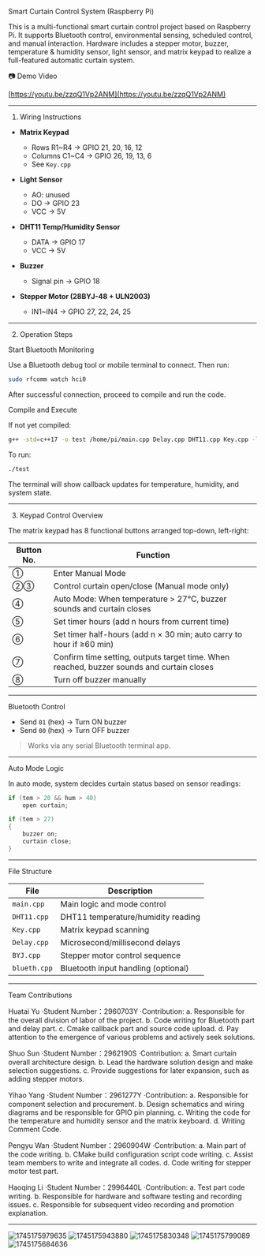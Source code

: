 Smart Curtain Control System (Raspberry Pi)

This is a multi-functional smart curtain control project based on Raspberry Pi. It supports Bluetooth control, environmental sensing, scheduled control, and manual interaction. Hardware includes a stepper motor, buzzer, temperature & humidity sensor, light sensor, and matrix keypad to realize a full-featured automatic curtain system.



 📷 Demo Video

 [https://youtu.be/zzqQ1Vp2ANM](https://youtu.be/zzqQ1Vp2ANM)

---
 1. Wiring Instructions

- **Matrix Keypad**
  - Rows R1~R4 → GPIO 21, 20, 16, 12  
  - Columns C1~C4 → GPIO 26, 19, 13, 6  
  - See `Key.cpp`

- **Light Sensor**
  - AO: unused  
  - DO → GPIO 23  
  - VCC → 5V

- **DHT11 Temp/Humidity Sensor**
  - DATA → GPIO 17  
  - VCC → 5V

- **Buzzer**
  - Signal pin → GPIO 18

- **Stepper Motor (28BYJ-48 + ULN2003)**
  - IN1~IN4 → GPIO 27, 22, 24, 25

---

 2. Operation Steps

 Start Bluetooth Monitoring

Use a Bluetooth debug tool or mobile terminal to connect. Then run:

```bash
sudo rfcomm watch hci0
```

After successful connection, proceed to compile and run the code.

 Compile and Execute

If not yet compiled:

```bash
g++ -std=c++17 -o test /home/pi/main.cpp Delay.cpp DHT11.cpp Key.cpp -lgpiodcxx
```

To run:

```bash
./test
```

The terminal will show callback updates for temperature, humidity, and system state.

---

3. Keypad Control Overview

The matrix keypad has 8 functional buttons arranged top-down, left-right:

| Button No. | Function |
|------------|----------|
| ①          | Enter Manual Mode |
| ②③         | Control curtain open/close (Manual mode only) |
| ④          | Auto Mode: When temperature > 27°C, buzzer sounds and curtain closes |
| ⑤          | Set timer hours (add n hours from current time) |
| ⑥          | Set timer half-hours (add n × 30 min; auto carry to hour if ≥60 min) |
| ⑦          | Confirm time setting, outputs target time. When reached, buzzer sounds and curtain closes |
| ⑧          | Turn off buzzer manually |

---

 Bluetooth Control

- Send `01` (hex) → Turn ON buzzer  
- Send `00` (hex) → Turn OFF buzzer  

> Works via any serial Bluetooth terminal app.

---

 Auto Mode Logic

In auto mode, system decides curtain status based on sensor readings:

```cpp
if (tem > 20 && hum > 40)
    open curtain;

if (tem > 27)
{
    buzzer on;
    curtain close;
}
```

---

 File Structure

| File         | Description                        |
|--------------|------------------------------------|
| `main.cpp`   | Main logic and mode control        |
| `DHT11.cpp`  | DHT11 temperature/humidity reading |
| `Key.cpp`    | Matrix keypad scanning             |
| `Delay.cpp`  | Microsecond/millisecond delays     |
| `BYJ.cpp`    | Stepper motor control sequence     |
| `blueth.cpp` | Bluetooth input handling (optional)|

---
Team Contributions

Huatai Yu
·Student Number：2960703Y
·Contribution:
a. Responsible for the overall division of labor of the project.
b. Code writing for Bluetooth part and delay part.
c. Cmake callback part and source code upload.
d. Pay attention to the emergence of various problems and actively seek solutions.

Shuo Sun
·Student Number：2962190S
·Contribution:
a. Smart curtain overall architecture design.
b. Lead the hardware solution design and make selection suggestions.
c. Provide suggestions for later expansion, such as adding stepper motors.

Yihao Yang
·Student Number：2961277Y
·Contribution:
a. Responsible for component selection and procurement.
b. Design schematics and wiring diagrams and be responsible for GPIO pin planning.
c. Writing the code for the temperature and humidity sensor and the matrix keyboard.
d. Writing Comment Code.

Pengyu Wan
·Student Number：2960904W
·Contribution:
a. Main part of the code writing.
b. CMake build configuration script code writing.
c. Assist team members to write and integrate all codes.
d. Code writing for stepper motor test part.

Haoqing Li
·Student Number：2996440L
·Contribution:
a. Test part code writing.
b. Responsible for hardware and software testing and recording issues.
c. Responsible for subsequent video recording and promotion explanation.

---

![1745175979635](https://github.com/user-attachments/assets/77649bca-f610-4e7a-a673-a43ac6213d58)
![1745175943880](https://github.com/user-attachments/assets/57872223-252a-43fc-bc87-5ea963f2a128)
![1745175830348](https://github.com/user-attachments/assets/c8e1efec-e4dd-49ef-a84f-3c88dbc6db82)
![1745175799089](https://github.com/user-attachments/assets/bafa43f0-10bc-4673-9af9-85b5fe0df92b)
![1745175684636](https://github.com/user-attachments/assets/92075178-1eab-4748-bea0-cd02e0954bdf)




